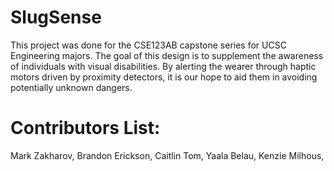 # SlugSense
This project was done for the CSE123AB capstone series for UCSC Engineering majors. The goal of this design is to supplement the awareness of individuals with visual disabilities. By alerting the wearer through haptic motors driven by proximity detectors, it is our hope to aid them in avoiding potentially unknown dangers.
# Contributors List:
 Mark Zakharov,
 Brandon Erickson,
 Caitlin Tom,
 Yaala Belau,
 Kenzie Milhous,

